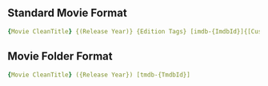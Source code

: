 ## Standard Movie Format
```yml
{Movie CleanTitle} {(Release Year)} {Edition Tags} [imdb-{ImdbId}]{[Custom Formats]}{[Quality Full]}{[MediaInfo 3D]}{[MediaInfo VideoDynamicRangeType]}{[Mediainfo AudioCodec}{ Mediainfo AudioChannels}][{Mediainfo VideoCodec}]{-Release Group}
```

## Movie Folder Format
```yml
{Movie CleanTitle} ({Release Year}) [tmdb-{TmdbId}]
```
